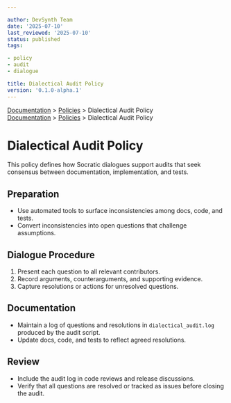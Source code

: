 ```yaml
---

author: DevSynth Team
date: '2025-07-10'
last_reviewed: '2025-07-10'
status: published
tags:

- policy
- audit
- dialogue

title: Dialectical Audit Policy
version: '0.1.0-alpha.1'
---
```

<div class="breadcrumbs">
<a href="../index.md">Documentation</a> &gt; <a href="index.md">Policies</a> &gt; Dialectical Audit Policy
</div>

<div class="breadcrumbs">
<a href="../index.md">Documentation</a> &gt; <a href="index.md">Policies</a> &gt; Dialectical Audit Policy
</div>

# Dialectical Audit Policy

This policy defines how Socratic dialogues support audits that seek consensus between documentation, implementation, and tests.

## Preparation

- Use automated tools to surface inconsistencies among docs, code, and tests.
- Convert inconsistencies into open questions that challenge assumptions.

## Dialogue Procedure

1. Present each question to all relevant contributors.
2. Record arguments, counterarguments, and supporting evidence.
3. Capture resolutions or actions for unresolved questions.

## Documentation

- Maintain a log of questions and resolutions in `dialectical_audit.log` produced by the audit script.
- Update docs, code, and tests to reflect agreed resolutions.

## Review

- Include the audit log in code reviews and release discussions.
- Verify that all questions are resolved or tracked as issues before closing the audit.
